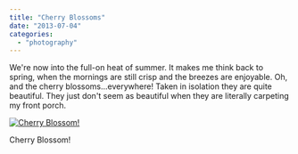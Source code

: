 ```yaml
---
title: "Cherry Blossoms"
date: "2013-07-04"
categories: 
  - "photography"
---
```

We're now into the full-on heat of summer. It makes me think back to spring, when the mornings are still crisp and the breezes are enjoyable. Oh, and the cherry blossoms...everywhere! Taken in isolation they are quite beautiful. They just don't seem as beautiful when they are literally carpeting my front porch. 

<div class='wp-caption aligncenter'>
  <a href="/uploads/2013/7/CherryBlossom/l/CherryBlossom_l.jpg" title="Cherry Blossom!">
    <img alt="Cherry Blossom!" title="Cherry Blossom!" src="/uploads/2013/7/CherryBlossom/m/CherryBlossom_m.jpg">
  </a>
    <p class='wp-caption-text'>Cherry Blossom!</p>
</div>
